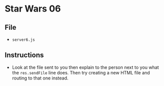 # Star Wars 06

## File

* `server6.js`

## Instructions

* Look at the file sent to you then explain to the person next to you what the `res.sendFile` line does. Then try creating a new HTML file and routing to that one instead.


